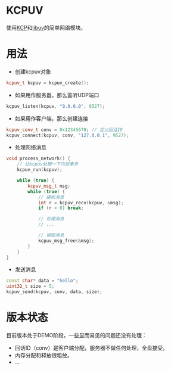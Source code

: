 # KCPUV

使用[KCP](https://github.com/skywind3000/kcp)和[libuv](https://www.github.com/libuv/libuv)的简单网络模块。

# 用法

* 创建kcpuv对象

```cpp
kcpuv_t kcpuv = kcpuv_create();
```

* 如果用作服务器，那么监听UDP端口

```cpp
kcpuv_listen(kcpuv, "0.0.0.0", 9527);
```

* 如果用作客户端，那么创建连接

```cpp
kcpuv_conv_t conv = 0x12345678; // 定义回话ID
kcpuv_connect(kcpuv, conv, "127.0.0.1", 9527);
```

* 处理网络消息

```cpp
void process_network() {
	// 让kcpuv处理一下内部事务
	kcpuv_run(kcpuv);

	while (true) {
		kcpuv_msg_t msg;
		while (true) {
			// 接收消息
			int r = kcpuv_recv(kcpuv, &msg);
			if (r < 0) break;

			// 处理消息
			// ...

			// 销毁消息
			kcpuv_msg_free(&msg);
		}
	}
}
```

* 发送消息

```cpp
const char* data = "hello";
uint32_t size = 5;
kcpuv_send(kcpuv, conv, data, size);
```


# 版本状态

目前版本处于DEMO阶段，一些显而易见的问题还没有处理：
* 回话ID（conv）是客户端分配，服务器不做任何处理，全盘接受。
* 内存分配和释放很粗放。
* ...